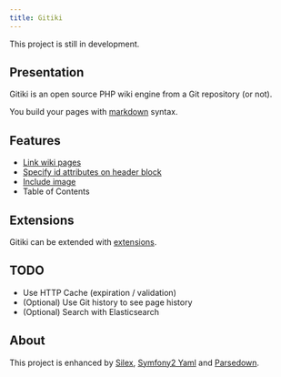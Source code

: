 ```yaml
---
title: Gitiki
---
```


This project is still in development.

## Presentation

Gitiki is an open source PHP wiki engine from a Git repository (or not).

You build your pages with [markdown][] syntax.

## Features

* [Link wiki pages](/feature/index.md#link)
* [Specify id attributes on header block](/feature/index.md#header-id)
* [Include image](/feature/image.md)
* Table of Contents

## Extensions

Gitiki can be extended with [extensions](/extension/index.md).

## TODO

* Use HTTP Cache (expiration / validation)
* (Optional) Use Git history to see page history
* (Optional) Search with Elasticsearch

## About

This project is enhanced by [Silex][], [Symfony2 Yaml][yaml] and [Parsedown][].

[markdown]: http://daringfireball.net/projects/markdown/syntax
[silex]: http://silex.sensiolabs.org
[yaml]: http://symfony.com/doc/current/components/yaml/index.html
[parsedown]: http://parsedown.org

